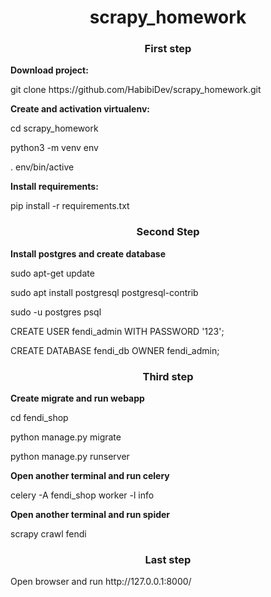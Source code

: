 <h1 align=center>scrapy_homework</h1>
<h3 align=center>First step</h3>
<b>Download project:</b>
<p>git clone https://github.com/HabibiDev/scrapy_homework.git</p>
<b>Create and activation virtualenv:</b>
<p>cd scrapy_homework</p>
<p>python3 -m venv env</p>
<p>. env/bin/active</p>
<b>Install requirements:</b>
<p>pip install -r requirements.txt</p>
<h3 align=center>Second Step</h3>
<b>Install postgres and create database</b>
<p>sudo apt-get update</p>
<p>sudo apt install postgresql postgresql-contrib</p>
<p>sudo -u postgres psql</p>
<p>CREATE USER fendi_admin WITH PASSWORD '123';</p>
<p>CREATE DATABASE fendi_db OWNER fendi_admin;</p>
<h3 align=center>Third step</h3>
<b>Create migrate and run webapp</b>
<p>cd fendi_shop</p>
<p>python manage.py migrate</p>
<p>python manage.py runserver</p>
<b>Open another terminal and run celery</b>
<p>celery -A fendi_shop worker -l info</p>
<b>Open another terminal and run spider</b>
<p>scrapy crawl fendi</p>
<h3 align=center>Last step</h3>
<p>Open browser and run http://127.0.0.1:8000/</p>

